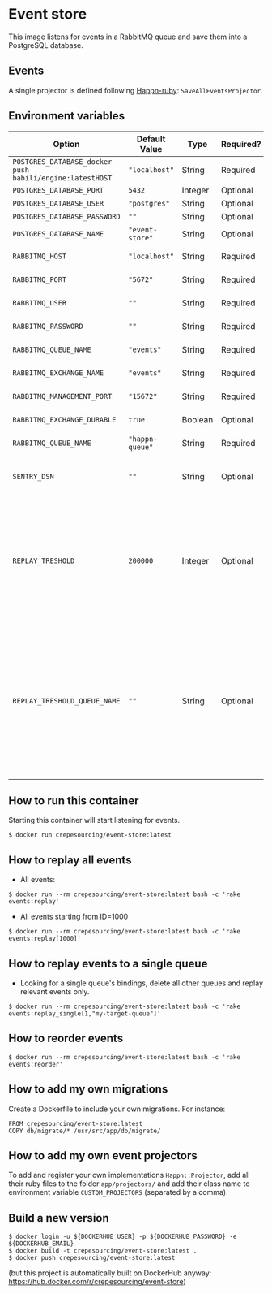 # Event store

This image listens for events in a RabbitMQ queue and save them into a PostgreSQL database.


## Events

A single projector is defined following [Happn-ruby](https://github.com/crepesourcing/happn-ruby): `SaveAllEventsProjector`.

## Environment variables

| Option | Default Value | Type | Required? | Description  | Example |
| ---- | ----- | ------ | ----- | ------ | ----- |
| `POSTGRES_DATABASE_docker push babili/engine:latestHOST` | `"localhost"`| String | Required | | `"192.168.42.42"` |
| `POSTGRES_DATABASE_PORT` | `5432`| Integer | Optional | | `4242` |
| `POSTGRES_DATABASE_USER` | `"postgres"`| String | Optional | | `"root"`|
| `POSTGRES_DATABASE_PASSWORD` | `""`| String | Optional | | `"12345"`|
| `POSTGRES_DATABASE_NAME` | `"event-store"`| String | Optional | | `"freezed-events"` | 
| `RABBITMQ_HOST` | `"localhost"` | String | Required | See [Happn's documentation](https://github.com/crepesourcing/happn-ruby)  | `"192.168.42.42"` |
| `RABBITMQ_PORT` | `"5672"` | String | Required | See [Happn's documentation](https://github.com/crepesourcing/happn-ruby)  | `"1234"` |
| `RABBITMQ_USER` | `""` | String | Required | See [Happn's documentation](https://github.com/crepesourcing/happn-ruby)  | `"root"` |
| `RABBITMQ_PASSWORD` | `""` | String | Required | See [Happn's documentation](https://github.com/crepesourcing/happn-ruby)  | `"pouet"` |
| `RABBITMQ_QUEUE_NAME` | `"events"` | String | Required | See [Happn's documentation](https://github.com/crepesourcing/happn-ruby)  | `"myproject"` |
| `RABBITMQ_EXCHANGE_NAME` | `"events"` | String | Required | See [Happn's documentation](https://github.com/crepesourcing/happn-ruby)  | `"myproject"` |
| `RABBITMQ_MANAGEMENT_PORT` | `"15672"` | String | Required | See [Happn's documentation](https://github.com/crepesourcing/happn-ruby)  | `"4242"` |
| `RABBITMQ_EXCHANGE_DURABLE` | `true` | Boolean | Optional | See [Happn's documentation](https://github.com/crepesourcing/happn-ruby)  | `false` |
| `RABBITMQ_QUEUE_NAME` | `"happn-queue"` | String | Required | See [Happn's documentation](https://github.com/crepesourcing/happn-ruby) | `"my-queue"` |
| `SENTRY_DSN` | `""` | String | Optional | If this variable is set, all error logs are sent to your [sentry.io](https://sentry.io) project. | `` |
| `REPLAY_TRESHOLD` | `200000` | Integer | Optional | When replaying events, a queue is frequently checked to not have more messages than `REPLAY_TRESHOLD`. If you want to disable this threshold feature, set this value to `0`. | `1000000` |
| `REPLAY_TRESHOLD_QUEUE_NAME` | `""` | String | Optional | When replaying events, a queue name must be specified to frequently check that a maximum number of messages does not overload the queue. The replaying service will wait for this queue to do not overload.  | ` ` |

## How to run this container

Starting this container will start listening for events.

```
$ docker run crepesourcing/event-store:latest
```

## How to replay all events

* All events:

```
$ docker run --rm crepesourcing/event-store:latest bash -c 'rake events:replay'
```
* All events starting from ID=1000

```
$ docker run --rm crepesourcing/event-store:latest bash -c 'rake events:replay[1000]'
```

## How to replay events to a single queue

* Looking for a single queue's bindings, delete all other queues and replay relevant events only.

```
$ docker run --rm crepesourcing/event-store:latest bash -c 'rake events:replay_single[1,"my-target-queue"]'
```


## How to reorder events

```
$ docker run --rm crepesourcing/event-store:latest bash -c 'rake events:reorder'
```


## How to add my own migrations

Create a Dockerfile to include your own migrations. For instance:

```
FROM crepesourcing/event-store:latest
COPY db/migrate/* /usr/src/app/db/migrate/
```

## How to add my own event projectors

To add and register your own implementations `Happn::Projector`, add all their ruby files to the folder `app/projectors/` and add their class name to environment variable `CUSTOM_PROJECTORS` (separated by a comma).

## Build a new version

```
$ docker login -u ${DOCKERHUB_USER} -p ${DOCKERHUB_PASSWORD} -e ${DOCKERHUB_EMAIL}
$ docker build -t crepesourcing/event-store:latest .
$ docker push crepesourcing/event-store:latest
```

(but this project is automatically built on DockerHub anyway: https://hub.docker.com/r/crepesourcing/event-store)
